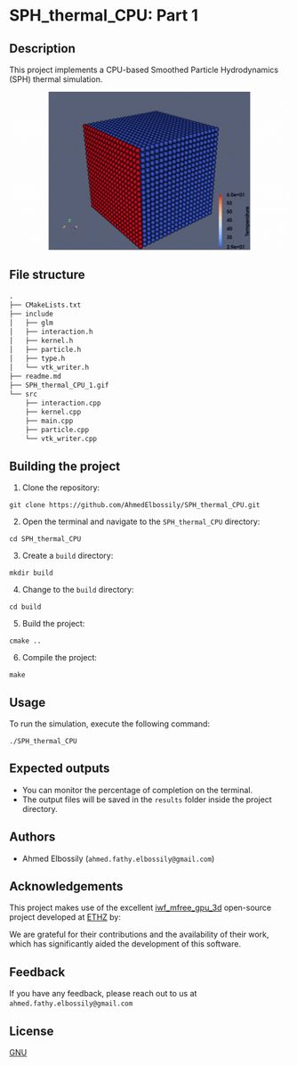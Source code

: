 # SPH_thermal_CPU: Part 1
## Description

This project implements a CPU-based Smoothed Particle Hydrodynamics (SPH) thermal simulation.

![SPH_thermal_CPU_1](SPH_thermal_CPU_1.gif)

## File structure

```
.
├── CMakeLists.txt
├── include
│   ├── glm
│   ├── interaction.h
│   ├── kernel.h
│   ├── particle.h
│   ├── type.h
│   └── vtk_writer.h
├── readme.md
├── SPH_thermal_CPU_1.gif
└── src
    ├── interaction.cpp
    ├── kernel.cpp
    ├── main.cpp
    ├── particle.cpp
    └── vtk_writer.cpp
```


## Building the project

1. Clone the repository:
```
git clone https://github.com/AhmedElbossily/SPH_thermal_CPU.git
```

2. Open the terminal and navigate to the `SPH_thermal_CPU` directory:
```
cd SPH_thermal_CPU
```

3. Create a `build` directory:
```
mkdir build
```

4. Change to the `build` directory:
```
cd build
```

5. Build the project:
```
cmake ..
```

6. Compile the project:
```
make
```

## Usage

To run the simulation, execute the following command:

```
./SPH_thermal_CPU
```

## Expected outputs 

- You can monitor the percentage of completion on the terminal.
- The output files will be saved in the `results` folder inside the project directory.

## Authors

- Ahmed Elbossily (`ahmed.fathy.elbossily@gmail.com`)

## Acknowledgements

This project makes use of the excellent [iwf_mfree_gpu_3d](https://github.com/iwf-inspire/iwf_mfree_gpu_3d) open-source project developed at [ETHZ](https://ethz.ch/en.html) by:

We are grateful for their contributions and the availability of their work, which has significantly aided the development of this software.

## Feedback

If you have any feedback, please reach out to us at `ahmed.fathy.elbossily@gmail.com`

## License

[GNU](http://www.gnu.org/licenses/)

